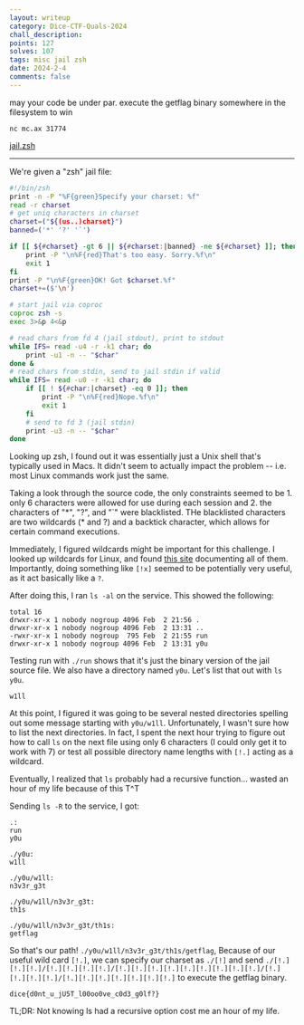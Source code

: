 ```yaml
---
layout: writeup
category: Dice-CTF-Quals-2024
chall_description: 
points: 127
solves: 107
tags: misc jail zsh
date: 2024-2-4
comments: false
---
```


may your code be under par. execute the getflag binary somewhere in the filesystem to win  

`nc mc.ax 31774`  

[jail.zsh](https://gthub.com/Nightxade/ctf-writeups/blob/master/assets/CTFs/Dice-CTF-Quals-2024/jail.zshs)  

---

We're given a "zsh" jail file:  

```bash
#!/bin/zsh
print -n -P "%F{green}Specify your charset: %f"
read -r charset
# get uniq characters in charset
charset=("${(us..)charset}")
banned=('*' '?' '`')

if [[ ${#charset} -gt 6 || ${#charset:|banned} -ne ${#charset} ]]; then
    print -P "\n%F{red}That's too easy. Sorry.%f\n"
    exit 1
fi
print -P "\n%F{green}OK! Got $charset.%f"
charset+=($'\n')

# start jail via coproc
coproc zsh -s
exec 3>&p 4<&p

# read chars from fd 4 (jail stdout), print to stdout
while IFS= read -u4 -r -k1 char; do
    print -u1 -n -- "$char"
done &
# read chars from stdin, send to jail stdin if valid
while IFS= read -u0 -r -k1 char; do
    if [[ ! ${#char:|charset} -eq 0 ]]; then
        print -P "\n%F{red}Nope.%f\n"
        exit 1
    fi
    # send to fd 3 (jail stdin)
    print -u3 -n -- "$char"
done

```

Looking up zsh, I found out it was essentially just a Unix shell that's typically used in Macs. It didn't seem to actually impact the problem -- i.e. most Linux commands work just the same.  

Taking a look through the source code, the only constraints seemed to be 1. only 6 characters were allowed for use during each session and 2. the characters of "*", "?", and "\`" were blacklisted. THe blacklisted characters are two wildcards (\* and ?) and a backtick character, which allows for certain command executions.  

Immediately, I figured wildcards might be important for this challenge. I looked up wildcards for Linux, and found [this site](https://tldp.org/LDP/GNU-Linux-Tools-Summary/html/x11655.htm) documenting all of them. Importantly, doing something like `[!x]` seemed to be potentially very useful, as it act basically like a `?`.  

After doing this, I ran `ls -al` on the service. This showed the following:  

```
total 16
drwxr-xr-x 1 nobody nogroup 4096 Feb  2 21:56 .
drwxr-xr-x 1 nobody nogroup 4096 Feb  2 13:31 ..
-rwxr-xr-x 1 nobody nogroup  795 Feb  2 21:55 run
drwxr-xr-x 1 nobody nogroup 4096 Feb  2 13:31 y0u
```

Testing run with `./run` shows that it's just the binary version of the jail source file. We also have a directory named `y0u`. Let's list that out with `ls y0u`.  

```
w1ll
```

At this point, I figured it was going to be several nested directories spelling out some message starting with `y0u/w1ll`. Unfortunately, I wasn't sure how to list the next directories. In fact, I spent the next hour trying to figure out how to call `ls` on the next file using only 6 characters (I could only get it to work with 7) or test all possible directory name lengths with `[!.]` acting as a wildcard.  

Eventually, I realized that `ls` probably had a recursive function... wasted an hour of my life because of this T^T  

Sending `ls -R` to the service, I got:  

```
.:
run
y0u

./y0u:
w1ll

./y0u/w1ll:
n3v3r_g3t

./y0u/w1ll/n3v3r_g3t:
th1s

./y0u/w1ll/n3v3r_g3t/th1s:
getflag
```

So that's our path! `./y0u/w1ll/n3v3r_g3t/th1s/getflag`, Because of our useful wild card `[!.]`, we can specify our charset as `./[!]` and send `./[!.][!.][!.]/[!.][!.][!.][!.]/[!.][!.][!.][!.][!.][!.][!.][!.][!.]/[!.][!.][!.][!.]/[!.][!.][!.][!.][!.][!.][!.]` to execute the getflag binary.  

    dice{d0nt_u_jU5T_l00oo0ve_c0d3_g0lf?}

TL;DR: Not knowing ls had a recursive option cost me an hour of my life.  